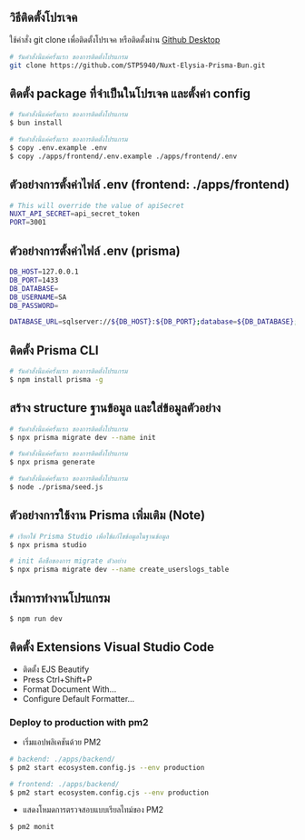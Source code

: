 ## วิธีติดตั้งโปรเจค

ใช้คำสั่ง git clone เพื่อติดตั้งโปรเจค หรือติดตั้งผ่าน [Github Desktop](https://desktop.github.com)

```bash
# รันคำสั่งนี้แค่ครั้งแรก ของการติดตั้งโปรแกรม
git clone https://github.com/STP5940/Nuxt-Elysia-Prisma-Bun.git
```

## ติดตั้ง package ที่จำเป็นในโปรเจค และตั้งค่า config

```bash
# รันคำสั่งนี้แค่ครั้งแรก ของการติดตั้งโปรแกรม
$ bun install
```

```bash
# รันคำสั่งนี้แค่ครั้งแรก ของการติดตั้งโปรแกรม
$ copy .env.example .env
$ copy ./apps/frontend/.env.example ./apps/frontend/.env
```

## ตัวอย่างการตั้งค่าไฟล์ .env (frontend: ./apps/frontend)

```bash
# This will override the value of apiSecret
NUXT_API_SECRET=api_secret_token
PORT=3001
```

## ตัวอย่างการตั้งค่าไฟล์ .env (prisma)

```bash
DB_HOST=127.0.0.1
DB_PORT=1433
DB_DATABASE=
DB_USERNAME=SA
DB_PASSWORD=

DATABASE_URL=sqlserver://${DB_HOST}:${DB_PORT};database=${DB_DATABASE};user=${DB_USERNAME};password=${DB_PASSWORD};trustServerCertificate=true
```

## ติดตั้ง Prisma CLI

```bash
# รันคำสั่งนี้แค่ครั้งแรก ของการติดตั้งโปรแกรม
$ npm install prisma -g
```

## สร้าง structure ฐานข้อมูล และใส่ข้อมูลตัวอย่าง

```bash
# รันคำสั่งนี้แค่ครั้งแรก ของการติดตั้งโปรแกรม
$ npx prisma migrate dev --name init
```

```bash
# รันคำสั่งนี้แค่ครั้งแรก ของการติดตั้งโปรแกรม
$ npx prisma generate
```

```bash
# รันคำสั่งนี้แค่ครั้งแรก ของการติดตั้งโปรแกรม
$ node ./prisma/seed.js
```

## ตัวอย่างการใช้งาน Prisma เพิ่มเติม (Note)

```bash
# เรียกใช้ Prisma Studio เพื่อใช้แก้ไขข้อมูลในฐานข้อมูล
$ npx prisma studio
```

```bash
# init คือชื่อของการ migrate ตัวอย่าง
$ npx prisma migrate dev --name create_userslogs_table
```

## เริ่มการทำงานโปรแกรม

```bash
$ npm run dev
```

## ติดตั้ง Extensions Visual Studio Code

- ติดตั้ง EJS Beautify
- Press Ctrl+Shift+P
- Format Document With...
- Configure Default Formatter...

### Deploy to production with pm2

- เริ่มแอปพลิเคชันด้วย PM2

```bash
# backend: ./apps/backend/
$ pm2 start ecosystem.config.js --env production
```

```bash
# frontend: ./apps/backend/
$ pm2 start ecosystem.config.cjs --env production
```

- แสดงโหมดการตรวจสอบแบบเรียลไทม์ของ PM2

```bash
$ pm2 monit
```